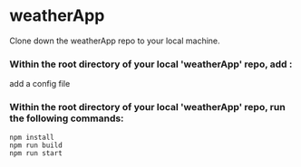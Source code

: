 # weatherApp

Clone down the weatherApp repo to your local machine.

### Within the root directory of your local 'weatherApp' repo, add : ###
add a config file

### Within the root directory of your local 'weatherApp' repo, run the following commands: ###
    npm install
    npm run build
    npm run start
